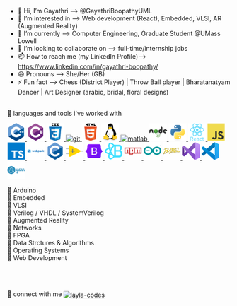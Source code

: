 - 👋 Hi, I’m Gayathri --> @GayathriBoopathyUML
- 👀 I’m interested in --> Web development (React), Embedded, VLSI, AR (Augmented Reality) 
- 🌱 I’m currently --> Computer Engineering, Graduate Student @UMass Lowell
- 💞️ I’m looking to collaborate on --> full-time/internship jobs
- 📫 How to reach me (my LinkedIn Profile)--> https://www.linkedin.com/in/gayathri-boopathy/
- 😄 Pronouns --> She/Her (GB)
- ⚡ Fun fact --> Chess (District Player) | Throw Ball player | Bharatanatyam Dancer | Art Designer (arabic, bridal, floral designs)

<!---
GayathriBoopathyUML/GayathriBoopathyUML is a ✨ special ✨ repository because its `README.md` (this file) appears on your GitHub profile.
You can click the Preview link to take a look at your changes.
--->

<br>
🌸 languages and tools i've worked with
<p align="left"> 
  <a href="https://www.w3schools.com/cpp/" target="_blank" rel="noreferrer"> <img src="https://raw.githubusercontent.com/devicons/devicon/master/icons/cplusplus/cplusplus-original.svg" alt="cplusplus" width="40" height="40"/> </a> 
  <a href="https://www.w3schools.com/cs/" target="_blank" rel="noreferrer"> <img src="https://raw.githubusercontent.com/devicons/devicon/master/icons/csharp/csharp-original.svg" alt="csharp" width="40" height="40"/> </a> 
  <a href="https://www.w3schools.com/css/" target="_blank" rel="noreferrer"> <img src="https://raw.githubusercontent.com/devicons/devicon/master/icons/css3/css3-original-wordmark.svg" alt="css3" width="40" height="40"/> </a> 
  <a href="https://git-scm.com/" target="_blank" rel="noreferrer"> <img src="https://www.vectorlogo.zone/logos/git-scm/git-scm-icon.svg" alt="git" width="40" height="40"/> </a> 
  <a href="https://www.w3.org/html/" target="_blank" rel="noreferrer"> <img src="https://raw.githubusercontent.com/devicons/devicon/master/icons/html5/html5-original-wordmark.svg" alt="html5" width="40" height="40"/> </a> 
  <a href="https://www.linux.org/" target="_blank" rel="noreferrer"> <img src="https://raw.githubusercontent.com/devicons/devicon/master/icons/linux/linux-original.svg" alt="linux" width="40" height="40"/> </a> 
  <a href="https://www.mathworks.com/" target="_blank" rel="noreferrer"> <img src="https://upload.wikimedia.org/wikipedia/commons/2/21/Matlab_Logo.png" alt="matlab" width="40" height="40"/> </a> 
  <a href="https://nodejs.org" target="_blank" rel="noreferrer"> <img src="https://raw.githubusercontent.com/devicons/devicon/master/icons/nodejs/nodejs-original-wordmark.svg" alt="nodejs" width="40" height="40"/> </a> 
  <a href="https://www.python.org" target="_blank" rel="noreferrer"> <img src="https://raw.githubusercontent.com/devicons/devicon/master/icons/python/python-original.svg" alt="python" width="40" height="40"/> </a> 
  <a href="https://reactjs.org/" target="_blank" rel="noreferrer"> <img src="https://raw.githubusercontent.com/devicons/devicon/master/icons/react/react-original-wordmark.svg" alt="react" width="40" height="40"/> </a> 
  <a href="https://javascript.info/js" target="_blank" rel="noreferrer"> <img src="https://raw.githubusercontent.com/devicons/devicon/master/icons/javascript/javascript-original.svg" alt="javascript" width="40" height="40"/> </a>
  <a href="https://www.typescriptlang.org/" target="_blank" rel="noreferrer"> <img src="https://raw.githubusercontent.com/devicons/devicon/master/icons/typescript/typescript-original.svg" alt="typescript" width="40" height="40"/> </a> 
  <a href="https://webpack.js.org" target="_blank" rel="noreferrer"> <img src="https://raw.githubusercontent.com/devicons/devicon/d00d0969292a6569d45b06d3f350f463a0107b0d/icons/webpack/webpack-original-wordmark.svg" alt="webpack" width="40" height="40"/> </a> 
  <a href="https://www.w3schools.com/c/" target="_blank" rel="noreferrer"> <img src="https://raw.githubusercontent.com/devicons/devicon/master/icons/c/c-original.svg" alt="cplusplus" width="40" height="40"/> </a> 
  <a href="https://www.ni.com/en-us/shop/product/labview.html" target="_blank" rel="noreferrer"> <img src="https://raw.githubusercontent.com/devicons/devicon/master/icons/labview/labview-original.svg" alt="LabView" width="40" height="40"/> </a> 
  <a href="https://getbootstrap.com/" target="_blank" rel="noreferrer"> <img src="https://raw.githubusercontent.com/devicons/devicon/master/icons/bootstrap/bootstrap-original.svg" alt="Bootstrap" width="40" height="40"/> </a> 
  <a href="https://react-bootstrap.netlify.app/" target="_blank" rel="noreferrer"> <img src="https://raw.githubusercontent.com/devicons/devicon/master/icons/reactbootstrap/reactbootstrap-original.svg" alt="ReactBootstrap" width="40" height="40"/> </a> 
  <a href="https://www.npmjs.com/" target="_blank" rel="noreferrer"> <img src="https://raw.githubusercontent.com/devicons/devicon/master/icons/npm/npm-original-wordmark.svg" alt="NPM" width="40" height="40"/> </a> 
  <a href="https://www.arduino.cc/" target="_blank" rel="noreferrer"> <img src="https://raw.githubusercontent.com/devicons/devicon/master/icons/arduino/arduino-original.svg" alt="Arduino" width="40" height="40"/> </a> 
  <a href="https://babeljs.io/" target="_blank" rel="noreferrer"> <img src="https://raw.githubusercontent.com/devicons/devicon/master/icons/babel/babel-original.svg" alt="Babel" width="40" height="40"/> </a> 
  <a href="https://visualstudio.microsoft.com/" target="_blank" rel="noreferrer"> <img src="https://raw.githubusercontent.com/devicons/devicon/master/icons/visualstudio/visualstudio-original.svg" alt="VisualStudio" width="40" height="40"/> </a> 
  <a href="https://code.visualstudio.com/" target="_blank" rel="noreferrer"> <img src="https://raw.githubusercontent.com/devicons/devicon/master/icons/vscode/vscode-original.svg" alt="VScode" width="40" height="40"/> </a> 
  <a href="https://yarnpkg.com/" target="_blank" rel="noreferrer"> <img src="https://raw.githubusercontent.com/devicons/devicon/master/icons/yarn/yarn-original-wordmark.svg" alt="Yarn" width="40" height="40"/> </a> 
</p>
🌸 Arduino <br>
🌸 Embedded <br>
🌸 VLSI <br>
🌸 Verilog / VHDL / SystemVerilog <br>
🌸 Augmented Reality <br>
🌸 Networks <br>
🌸 FPGA <br>
🌸 Data Strctures & Algorithms <br>
🌸 Operating Systems <br>
🌸 Web Development <br>

<br> <br> <br>
🌸 connect with me
<a href="https://www.linkedin.com/in/gayathri-boopathy/" target="blank"><img align="center" src="https://raw.githubusercontent.com/rahuldkjain/github-profile-readme-generator/master/src/images/icons/Social/linked-in-alt.svg" alt="layla-codes" height="30" width="40" /></a>
<br>
